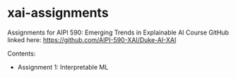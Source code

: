 # xai-assignments
Assignments for AIPI 590: Emerging Trends in Explainable AI
Course GitHub linked here: https://github.com/AIPI-590-XAI/Duke-AI-XAI

Contents:
- Assignment 1: Interpretable ML
